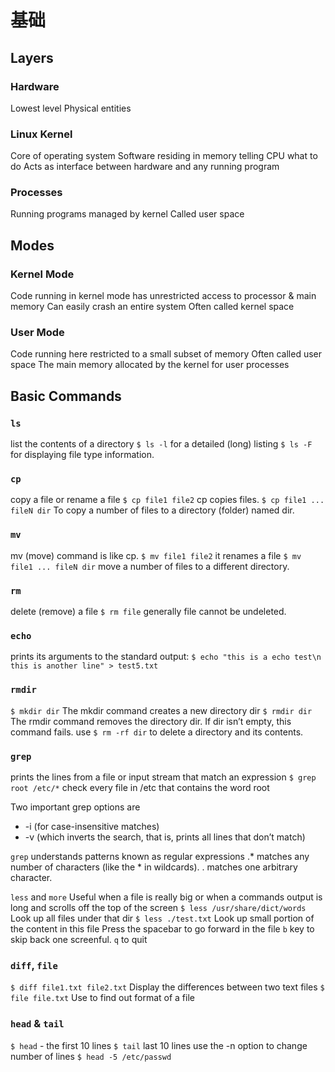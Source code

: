 # 基础

## Layers
### Hardware 
Lowest level
Physical entities
### Linux Kernel
Core of operating system
Software residing in memory telling CPU what to do
Acts as interface between hardware and any running program
### Processes
Running programs managed by kernel Called user space

##  Modes
###  Kernel Mode
Code running in kernel mode has unrestricted access to processor & main memory
Can easily crash an entire system Often called kernel space
### User Mode
Code running here restricted to a small subset of memory Often called user space
The main memory allocated by the kernel for user processes

## Basic Commands
### `ls`
list the contents of a directory
`$ ls -l` for a detailed (long) listing 
`$ ls -F` for displaying file type information.

### `cp`
copy a file or rename a file
`$ cp file1 file2` cp copies files.
`$ cp file1 ... fileN dir` To copy a number of files to a directory (folder) named dir.


### `mv`
mv (move) command is like cp.
`$ mv file1 file2` it renames a file
`$ mv file1 ... fileN dir` move a number of files to a different directory.

### `rm`
delete (remove) a file
`$ rm file` generally file cannot be undeleted. 


### `echo`
prints its arguments to the standard output:
`$ echo "this is a echo test\n this is another line" > test5.txt`


### `rmdir`
`$ mkdir dir` The mkdir command creates a new directory dir
`$ rmdir dir` The rmdir command removes the directory dir. If dir isn’t empty, this command fails. use `$ rm -rf dir` to delete a directory and its contents.


### `grep`
prints the lines from a file or input stream that match an expression
`$ grep root /etc/*` check every file in /etc that contains the word root

Two important grep options are
- -i (for case-insensitive matches)
- -v (which inverts the search, that is, prints all lines that don’t match)
  
`grep` understands patterns known as regular expressions
.* matches any number of characters (like the * in wildcards). . matches one arbitrary character.

`less` and `more`
Useful when a file is really big or when a commands output is long and scrolls off the top of the screen
`$ less /usr/share/dict/words` Look up all files under that dir
`$ less ./test.txt` Look up small portion of the content in this file
Press the spacebar to go forward in the file 
`b` key to skip back one screenful.
`q` to quit

### `diff`, `file`
`$ diff file1.txt file2.txt` Display the differences between two text files
`$ file file.txt` Use to find out format of a file 


### `head` & `tail`
`$ head` - the first 10 lines
`$ tail` last 10 lines
use the -n option to change number of lines 
`$ head -5 /etc/passwd`
